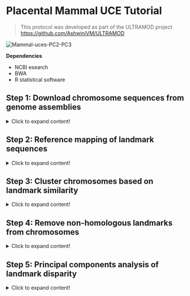 # Placental Mammal UCE Tutorial

>This protocol was developed as part of the ULTRAMOD project https://github.com/AshwiniVM/ULTRAMOD

![Mammal-uces-PC2-PC3](https://github.com/nhm-herpetology/Genomic-disparity/Mammal-uces/blob/main/Mammal-uces-PC2-PC3.jpg)

**Dependencies**

* NCBI esearch
* BWA
* R statistical software

## Step 1: Download chromosome sequences from genome assemblies
<details>
  <summary>Click to expand content!</summary>

We will need to download chromosome-level genome assemblies from NCBI or other repository. 

</details>


## Step 2: Reference mapping of landmark sequences
<details>
  <summary>Click to expand content!</summary>

  Landmarks can be any conserved sequence that can be aligned to genomes in your dataset, but we have used ultraconserved elements (UCEs) as an example. BWA is used to map the landmarks to different chromosomes.  

</details>

## Step 3: Cluster chromosomes based on landmark similarity

<details>
  <summary>Click to expand content!</summary>

  MMDS in R statistical software is used to identify which chromosomes likley contain homologous blocks of genomes (i.e. supergenes, Marian fragments etc.). 

</details>

## Step 4: Remove non-homologous landmarks from chromosomes

<details>
  <summary>Click to expand content!</summary>

  R statistical software is used to remove the landmarks that do not match in the refined chromosome set.  

</details>

## Step 5: Principal components analysis of landmark disparity

<details>
  <summary>Click to expand content!</summary>

  R statistical software is used to make exciting plots!

</details>
